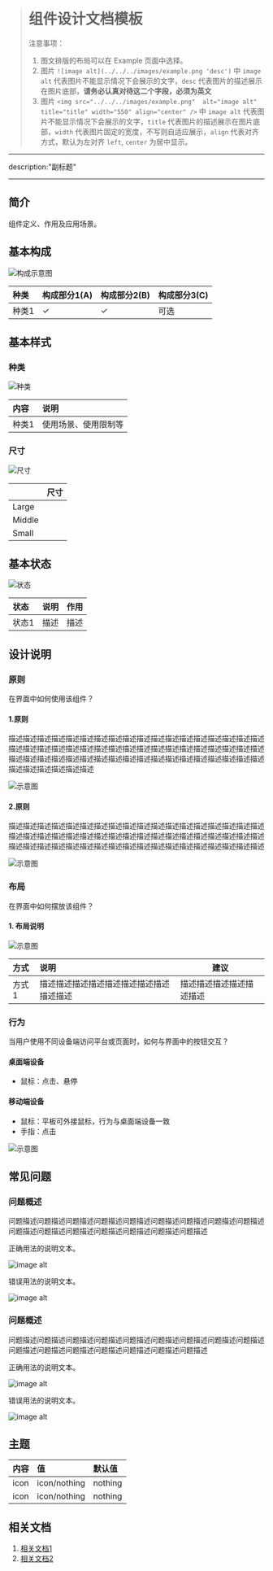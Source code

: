 > # 组件设计文档模板
>
> 注意事项：
>
> 1. 图文排版的布局可以在 Example 页面中选择。
> 2. 图片 ` ![image alt](../../../images/example.png 'desc') ` 中 `image alt` 代表图片不能显示情况下会展示的文字，`desc` 代表图片的描述展示在图片底部，**请务必认真对待这二个字段，必须为英文**
> 3. 图片 `<img src="../../../images/example.png"  alt="image alt" title="title" width="550" align="center" />` 中 `image alt` 代表图片不能显示情况下会展示的文字，`title` 代表图片的描述展示在图片底部，`width` 代表图片固定的宽度，不写则自适应展示，`align` 代表对齐方式，默认为左对齐 `left`, `center` 为居中显示。

---

description:"副标题"

---

## 简介

组件定义、作用及应用场景。

## 基本构成
![构成示意图]()

<!--图片存储路径为images下新建元素名文件夹，例/images/Name/pic.png-->

| 种类  | 构成部分1(A) | 构成部分2(B) | 构成部分3(C) |
| :---- | :----------- | ------------ | ------------ |
| 种类1 | ✓            | ✓            | 可选         |


## 基本样式
### 种类
![种类]()

<!--图片存储路径为images下新建元素名文件夹，例/images/Name/pic.png-->

| 内容  | 说明                 |
| :---- | :------------------- |
| 种类1 | 使用场景、使用限制等 |


### 尺寸

![尺寸]()

<!--图片存储路径为images下新建元素名文件夹，例/images/Name/pic.png-->

|        | 尺寸 |
| :----- | :--- |
| Large  |      |
| Middle |      |
| Small  |      |


## 基本状态

![状态]()

<!--图片存储路径为images下新建元素名文件夹，例/images/Name/pic.png-->

| 状态  | 说明 | 作用 |
| :---- | :--- | ---- |
| 状态1 | 描述 | 描述 |


## 设计说明
### 原则

在界面中如何使用该组件？

#### 1.原则

描述描述描述描述描述描述描述描述描述描述描述描述描述描述描述描述描述描述描述描述描述描述描述描述描述描述描述描述描述描述描述描述描述描述描述描述描述描述描述描述描述描述描述描述描述描述描述描述描述描述描述描述描述描述描述描述描述描述描述描述

![示意图]()

<!--图片存储路径为images下新建元素名文件夹，例/images/Name/pic.png-->

#### 2.原则

描述描述描述描述描述描述描述描述描述描述描述描述描述描述描述描述描述描述描述描述描述描述描述描述描述描述描述描述描述描述描述描述描述描述描述描述描述描述描述描述描述描述描述描述描述描述描述描述描述描述描述描述描述描述

![示意图]()

<!--图片存储路径为images下新建元素名文件夹，例/images/Name/pic.png-->


### 布局

在界面中如何摆放该组件？

#### 1. 布局说明

![示意图]()

<!--图片存储路径为images下新建元素名文件夹，例/images/Name/pic.png-->

| 方式  | 说明                                     | 建议                     |
| :---- | :--------------------------------------- | ------------------------ |
| 方式1 | 描述描述描述描述描述描述描述描述描述描述 | 描述描述描述描述描述描述 |


### 行为

当用户使用不同设备端访问平台或页面时，如何与界面中的按钮交互？

#### 桌面端设备

- 鼠标：点击、悬停

#### 移动端设备

- 鼠标：平板可外接鼠标，行为与桌面端设备一致
- 手指：点击

![示意图]()

<!--图片存储路径为images下新建元素名文件夹，例/images/Name/pic.png-->


## 常见问题

### 问题概述

问题描述问题描述问题描述问题描述问题描述问题描述问题描述问题描述问题描述问题描述问题描述问题描述问题描述问题描述问题描述问题描述

<div class="u-md-flex-without-bg">
   <div class="u-md-mr24">
      <p><i class="u-md-suggested"></i>正确用法的说明文本。</p>
      <img src="../../../images/example.png" alt="image alt" title="desc" />
   </div>
   <div>
      <p><i class="u-md-not-suggested"></i>错误用法的说明文本。</p>
      <img src="../../../images/example.png" alt="image alt" title="desc" />
   </div>
</div>


### 问题概述

问题描述问题描述问题描述问题描述问题描述问题描述问题描述问题描述问题描述问题描述问题描述问题描述问题描述问题描述问题描述问题描述

<div class="u-md-flex-without-bg">
   <div class="u-md-mr24">
      <p><i class="u-md-suggested"></i>正确用法的说明文本。</p>
      <img src="../../../images/example.png" alt="image alt" title="desc" />
   </div>
   <div>
      <p><i class="u-md-not-suggested"></i>错误用法的说明文本。</p>
      <img src="../../../images/example.png" alt="image alt" title="desc" />
   </div>
</div>

## 主题

| 内容 | 值           | 默认值  |
| :--- | :----------- | :------ |
| icon | icon/nothing | nothing |
| icon | icon/nothing | nothing |


## 相关文档

1. [相关文档1](https://www.ucloud.cn)
2. [相关文档2](https://www.ucloud.cn)
